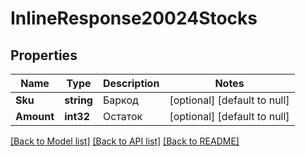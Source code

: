 # InlineResponse20024Stocks

## Properties
Name | Type | Description | Notes
------------ | ------------- | ------------- | -------------
**Sku** | **string** | Баркод | [optional] [default to null]
**Amount** | **int32** | Остаток | [optional] [default to null]

[[Back to Model list]](../README.md#documentation-for-models) [[Back to API list]](../README.md#documentation-for-api-endpoints) [[Back to README]](../README.md)

